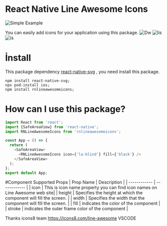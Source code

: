 # React Native Line Awesome Icons

![Simple Example](https://s4.gifyu.com/images/rnhd.gif)

You can easily add icons for your application using this package.
![Dw](https://img.shields.io/npm/dm/rnlineawesomeicons) ![lis](https://img.shields.io/npm/l/rnlineawesomeicons) ![is](https://img.shields.io/github/issues/xncn/rnlineawesomeicons)

# İnstall

This package dependency [react-native-svg](https://github.com/react-native-community/react-native-svg 'react-native-svg') , you need install this package.

    npm install react-native-svg;
    npx pod-install ios;
    npm install rnlineawesomeicons;

# How can I use this package?

```javascript
import React from 'react';
import {SafeAreaView} from 'react-native';
import RNLineAwesomeIcons from 'rnlineawesomeicons';

const App = () => {
  return (
    <SafeAreaView>
      <RNLineAwesomeIcons icon={'la-blind'} fill={'black'} />
    </SafeAreaView>
  );
};
export default App;
```

#Component Supported Props
| Prop Name | Description |
| ------------ | ------------ |
| icon | This is icon name property you can find icon names on Line Awesome web site|
| height | Specifies the height at which the component will fill the screen. |
| width | Specifies the width that the component will fill the screen. |
| fill | indicates the color of the component |
| stroke | indicates the outer frame color of the component |

Thanks icons8 team
https://icons8.com/line-awesome
VSCODE
